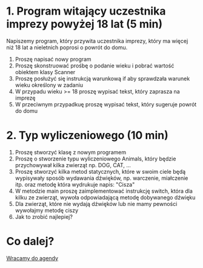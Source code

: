 # 1. Program witający uczestnika imprezy powyżej 18 lat (5 min)

Napiszemy program, który przywita uczestnika imprezy, który ma więcej  
niż 18 lat a nieletnich poprosi o powrót do domu.

1. Proszę napisać nowy program
2. Proszę skonstruować prośbę o podanie wieku i pobrać wartość obiektem
   klasy Scanner
3. Proszę posłużyć się instrukcją warunkową if aby sprawdzała warunek
   wieku określony w zadaniu
4. W przypadu wieku >= 18 proszę wypisać tekst, który zaprasza na imprezę
5. W przeciwnym przypadkuę proszę wypisać tekst, który sugeruje powrót do
   domu

# 2. Typ wyliczeniowego (10 min)

1. Proszę stworzyć klasę z nowym programem
2. Proszę o stworzenie typu wyliczeniowego Animals, który będzie
 przychowywał kilka zwierząt np. DOG, CAT, ...
3. Proszę stworzyć kilka metod statycznych, które w swoim ciele będą
  wypisywały sposób wydawania dźwięków, np. warczenie, miałczenie itp.
  oraz metodę która wydrukuje napis: "Cisza"
4. W metodzie main proszę zaimplementować instrukcję switch, która dla
   kilku ze zwierząt, wywoła odpowiadającą metodę dobywanego dźwięku
5. Dla zwierząt, które nie wydają dźwięków lub nie mamy pewności wywołajmy
   metodę ciszy
6. Jak to zrobić najlepiej?

# Co dalej?

[Wracamy do agendy](../README.md)